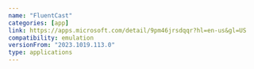 ```yaml
---
name: "FluentCast"
categories: [app]
link: https://apps.microsoft.com/detail/9pm46jrsdqqr?hl=en-us&gl=US
compatibility: emulation
versionFrom: "2023.1019.113.0"
type: applications
---
```


